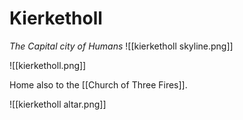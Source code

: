 # Kierketholl
*The Capital city of Humans*
![[kierketholl skyline.png]]

![[kierketholl.png]]

Home also to the [[Church of Three Fires]].

![[kierketholl altar.png]]